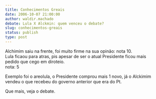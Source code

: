 ```yaml
---
title: Conhecimentos Greais
date: 2006-10-07 21:00:00
author: waldir.machado
debate: Lula X Alckmin: quem venceu o debate?
slug: conhecimentos-greais
status: publish 
type: post
---
```


Alchimim saiu na frente, foi muito firme na sua opinão: nota 10.  
Lula ficaou para atras, pis apesar de ser o atual Presidente ficou mais pedido que cego em diroteio.  
nota: 5


Exemplo foi o areolula, o Presidente comprou mais 1 novo, já o Alckimim vendeu o que recebeu do governo anterior que era do Pt.


Que mais, veja o debate.



